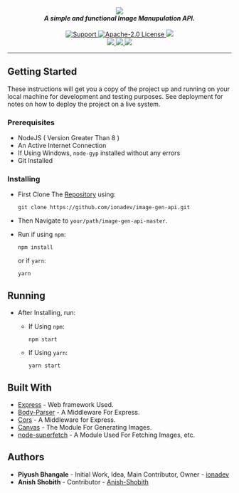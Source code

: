 <div align="center">
  <img src="https://images.ionadev.ml/i/PDtSGC.png" align="center">
  <br>
  <strong><i>A simple and functional Image Manupulation API.</i></strong>
  <br>
  <br>
  
  <a href="https://discord.gg/XwdCXMF">
    <img src="https://img.shields.io/discord/543812119397924886.svg?style=for-the-badge&colorB=7289DA" alt="Support">
  </a>
  
  <a href="https://github.com/ionadev/image-gen-api/blob/master/LICENSE">
    <img src="https://img.shields.io/github/license/ionadev/image-gen-api.svg?style=for-the-badge" alt="Apache-2.0 License">
  </a>
<a href="https://travis-ci.com/ionadev/image-gen-api">
<img src="https://img.shields.io/travis/com/ionadev/image-gen-api.svg?style=for-the-badge">
</a>
<br>
<a href="https://github.com/ionadev/image-gen-api">
<img src="https://img.shields.io/github/languages/top/ionadev/image-gen-api.svg?style=for-the-badge">
</a>
<a href="https://github.com/ionadev/image-gen-api/issues">
<img src="https://img.shields.io/github/issues/ionadev/image-gen-api.svg?style=for-the-badge">
</a>
<a href="https://github.com/ionadev/image-gen-api/pulls">
<img src="https://img.shields.io/github/issues-pr/ionadev/image-gen-api.svg?style=for-the-badge">
</a>

</div>

---

## Getting Started

These instructions will get you a copy of the project up and running on your local machine for development and testing purposes. See deployment for notes on how to deploy the project on a live system.

### Prerequisites

* NodeJS ( Version Greater Than 8 )
* An Active Internet Connection
* If Using Windows, `node-gyp` installed without any errors
* Git Installed

### Installing

* First Clone The [Repository](https://github.com/ionadev/image-gen-api) using:
  ```
  git clone https://github.com/ionadev/image-gen-api.git
  ```

* Then Navigate to `your/path/image-gen-api-master`.

* Run if using `npm`: 
  ```
  npm install
  ```
  or if `yarn`:
  ```
  yarn
  ```

## Running

* After Installing, run:
  * If Using `npm`:
  
    ```
    npm start
    ```
  * If Using `yarn`:

    ```
    yarn start  
    ```

## Built With

* [Express](https://github.com/expressjs/express) - Web framework Used.
* [Body-Parser](https://github.com/expressjs/body-parser) - A Middleware For Express.
* [Cors](https://github.com/expressjs/cors) - A Middleware for Express.
* [Canvas](https://github.com/Automattic/node-canvas) - The Module For Generating Images.
* [node-superfetch](https://github.com/dragonfire535/node-superfetch) - A Module Used For Fetching Images, etc.

## Authors

* **Piyush Bhangale** - Initial Work, Idea, Main Contributor, Owner - [ionadev](https://github.com/ionadev)
* **Anish Shobith** - Contributor - [Anish-Shobith](https://github.com/Anish-Shobith)
